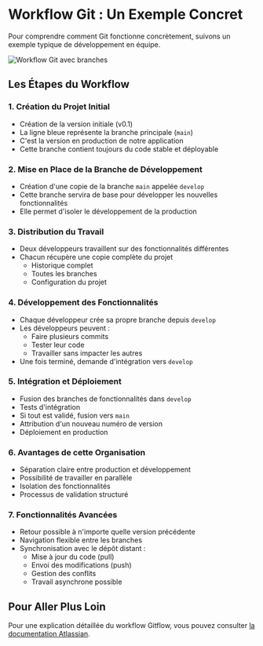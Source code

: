 # Workflow Git : Un Exemple Concret

Pour comprendre comment Git fonctionne concrètement, suivons un exemple typique de développement en équipe.

![Workflow Git avec branches](https://wac-cdn.atlassian.com/dam/jcr:34c86360-8dea-4be4-92f7-6597d4d5bfae/02%20Feature%20branches.svg?cdnVersion=2484)

## Les Étapes du Workflow

### 1. Création du Projet Initial

- Création de la version initiale (v0.1)
- La ligne bleue représente la branche principale (`main`)
- C'est la version en production de notre application
- Cette branche contient toujours du code stable et déployable

### 2. Mise en Place de la Branche de Développement

- Création d'une copie de la branche `main` appelée `develop`
- Cette branche servira de base pour développer les nouvelles fonctionnalités
- Elle permet d'isoler le développement de la production

### 3. Distribution du Travail

- Deux développeurs travaillent sur des fonctionnalités différentes
- Chacun récupère une copie complète du projet
  - Historique complet
  - Toutes les branches
  - Configuration du projet

### 4. Développement des Fonctionnalités

- Chaque développeur crée sa propre branche depuis `develop`
- Les développeurs peuvent :
  - Faire plusieurs commits
  - Tester leur code
  - Travailler sans impacter les autres
- Une fois terminé, demande d'intégration vers `develop`

### 5. Intégration et Déploiement

- Fusion des branches de fonctionnalités dans `develop`
- Tests d'intégration
- Si tout est validé, fusion vers `main`
- Attribution d'un nouveau numéro de version
- Déploiement en production

### 6. Avantages de cette Organisation

- Séparation claire entre production et développement
- Possibilité de travailler en parallèle
- Isolation des fonctionnalités
- Processus de validation structuré

### 7. Fonctionnalités Avancées

- Retour possible à n'importe quelle version précédente
- Navigation flexible entre les branches
- Synchronisation avec le dépôt distant :
  - Mise à jour du code (pull)
  - Envoi des modifications (push)
  - Gestion des conflits
  - Travail asynchrone possible

## Pour Aller Plus Loin

Pour une explication détaillée du workflow Gitflow, vous pouvez consulter [la documentation Atlassian](https://www.atlassian.com/fr/git/tutorials/comparing-workflows/gitflow-workflow).
